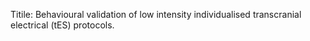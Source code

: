 Titile: Behavioural validation of low intensity individualised transcranial electrical (tES) protocols.

